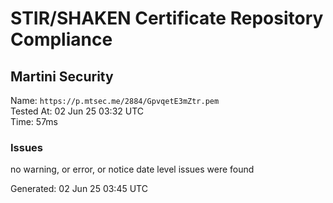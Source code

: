 # STIR/SHAKEN Certificate Repository Compliance

## Martini Security

Name: `https://p.mtsec.me/2884/GpvqetE3mZtr.pem`\
Tested At: 02 Jun 25 03:32 UTC\
Time: 57ms

### Issues

no warning, or error, or notice date level issues were found

Generated: 02 Jun 25 03:45 UTC